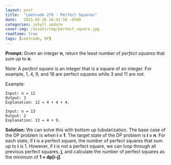 ```yaml
---
layout: post
title:  "Leetcode 279 - Perfect Squares"
date:   2021-05-26 16:41:58 -0500
categories: jekyll update
cover-img: /assets/img/perfect_square.jpg
readtime: true
tags: [Leetcode, DP]
---
```

**Prompt:** Given an integer **n**, return the least number of *perfect squares* that sum up to **n**.

Note: A *perfect square* is an integer that is a square of an integer.  For example, 1, 4, 9, and 16 are perfect squares while 3 and 11 are not.

Example: 
~~~
Input: n = 12
Output: 3
Explanation: 12 = 4 + 4 + 4.
~~~

~~~
Input: n = 13
Output: 2
Explanation: 13 = 4 + 9.
~~~

**Solution:** We can solve this with bottom up tubularization. The base case of the DP problem is when **i = 1**. The target state of the DP problem is **i = n**. For each state, if **i** is a perfect square, the number of perfect squares that sum up to **i** is 1. However, if **i** is not a perfect square, we can loop through all previous perfect squares, **j**, and calculate the number of perfect squares as the minimum of **1 + dp[i-j]**. 

